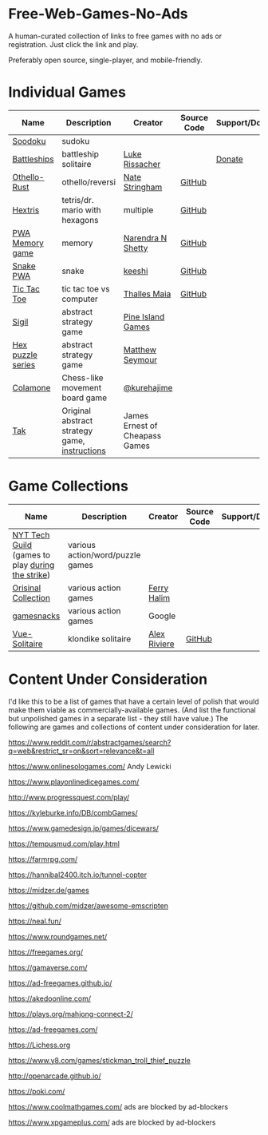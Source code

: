 # Free-Web-Games-No-Ads
A human-curated collection of links to free games with no ads or registration. Just click the link and play.

Preferably open source, single-player, and mobile-friendly.

Individual Games
==================

| Name | Description | Creator | Source Code | Support/Donate |
| ---- | ---- | ---- | ---- | ---- |
| [Soodoku](https://soodoku.com/ ) | sudoku | | | |
| [Battleships](https://lukerissacher.com/battleships) | battleship solitaire | [Luke Rissacher](https://lukerissacher.com/) | | [Donate](https://lukerissacher.com/howtopay) |
| [Othello-Rust](https://othello-rust.web.app/) | othello/reversi | [Nate Stringham](https://github.com/nstringham) | [GitHub](https://github.com/nstringham/othello-web-app) | |
| [Hextris](https://hextris.io/ ) | tetris/dr. mario with hexagons | multiple | [GitHub](https://github.com/Hextris/hextris) | |
| [PWA Memory game](https://pwa-memory-game.surge.sh/) | memory | [Narendra N Shetty](https://narendrashetty.github.io/) | [GitHub](https://github.com/narendrashetty/pwa-memory-game) |
| [Snake PWA](https://snake-pwa.github.io/) | snake | [keeshi](https://github.com/keeshii) | [GitHub](https://github.com/snake-pwa/snake) | | 
| [Tic Tac Toe](https://tmaiadev-tictactoe.netlify.app/) | tic tac toe vs computer | [Thalles Maia](https://thallesmaia.com/) | [GitHub](https://github.com/tmaiadev) | |
| [Sigil](https://sigilbattle.com/) | abstract strategy game | [Pine Island Games](https://sigilbattle.com/static/images/pine-island-games-logo.png) | | |
| [Hex puzzle series](http://www.mseymour.ca/hex_puzzle/hexpuzzle.html) | abstract strategy game | [Matthew Seymour](http://www.mseymour.ca/hex_book/hexstrat.html) | | |
| [Colamone](https://kurehajime.github.io/colamone_js/) | Chess-like movement board game | [@kurehajime](https://twitter.com/kurehajime) |
| [Tak](Playtak.com) | Original abstract strategy game, [instructions](https://ustak.org/play-beautiful-game-tak/) | James Ernest of Cheapass Games | | |


Game Collections
================

| Name | Description | Creator | Source Code | Support/Donate |
| ---- | ---- | ---- | ---- | ---- |
| [NYT Tech Guild](https://nytimesguild.org/tech/guild-builds/index.html) (games to play [during the strike](https://nytimesguild.org/tech/)) | various action/word/puzzle games | 
| [Orisinal Collection](https://www.ferryhalim.com/orisinal/) | various action games | [Ferry Halim](https://www.ferryhalim.com/) | | |
| [gamesnacks](https://gamesnacks.com/) | various action games | Google | | |
| [Vue-Solitaire](https://vue-solitaire.netlify.app/) | klondike solitaire | [Alex Riviere](https://alex.party) | [GitHub](https://github.com/fimion/vue-solitaire) | |



Content Under Consideration
============================

I'd like this to be a list of games that have a certain level of polish that would make them viable as commercially-available games. (And list the functional but unpolished games in a separate list - they still have value.) The following are games and collections of content under consideration for later.

https://www.reddit.com/r/abstractgames/search?q=web&restrict_sr=on&sort=relevance&t=all

https://www.onlinesologames.com/ Andy Lewicki

https://www.playonlinedicegames.com/

http://www.progressquest.com/play/

https://kyleburke.info/DB/combGames/



https://www.gamedesign.jp/games/dicewars/

https://tempusmud.com/play.html

https://farmrpg.com/

https://hannibal2400.itch.io/tunnel-copter

https://midzer.de/games

https://github.com/midzer/awesome-emscripten

https://neal.fun/

https://www.roundgames.net/

https://freegames.org/

https://gamaverse.com/

https://ad-freegames.github.io/

https://akedoonline.com/

https://plays.org/mahjong-connect-2/

https://ad-freegames.com/

https://Lichess.org


https://www.y8.com/games/stickman_troll_thief_puzzle

http://openarcade.github.io/

https://poki.com/

https://www.coolmathgames.com/ ads are blocked by ad-blockers

https://www.xpgameplus.com/ ads are blocked by ad-blockers

